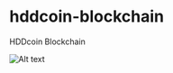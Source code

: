 # hddcoin-blockchain
 HDDcoin Blockchain

![Alt text](    https://hddcoin.org/wp-content/uploads/2021/07/hdd_coin_logo_website_75.png)
